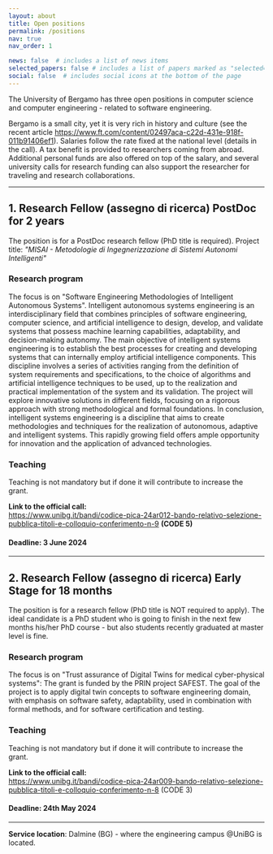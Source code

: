 ```yaml
---
layout: about
title: Open positions
permalink: /positions
nav: true
nav_order: 1

news: false  # includes a list of news items
selected_papers: false # includes a list of papers marked as "selected={true}"
social: false  # includes social icons at the bottom of the page
---
```


The University of Bergamo has three open positions in computer science and computer engineering - related to software engineering.  

Bergamo is a small city, yet it is very rich in history and culture (see the recent article <https://www.ft.com/content/02497aca-c22d-431e-918f-011b91406ef1>). Salaries follow the rate fixed at the national level (details in the call). A tax benefit is provided to researchers coming from abroad. Additional personal funds are also offered on top of the salary, and several university calls for research funding can also support the researcher for traveling and research collaborations.  
___

## 1. Research Fellow (assegno di ricerca) PostDoc for 2 years

The  position is for a PostDoc research fellow (PhD title is required). Project title: *"MISAI - Metodologie di Ingegnerizzazione di Sistemi Autonomi Intelligenti"*

### Research program

The focus is on "Software Engineering Methodologies of Intelligent Autonomous Systems". Intelligent autonomous systems engineering is an interdisciplinary field that combines principles of
software engineering, computer science, and artificial intelligence to design, develop, and validate systems that possess machine learning capabilities, adaptability, and decision-making autonomy.
The main objective of intelligent systems engineering is to establish the best processes for creating and developing systems that can internally employ artificial intelligence components. This discipline
involves a series of activities ranging from the definition of system requirements and specifications, to the choice of algorithms and artificial intelligence techniques to be used, up to the realization and
practical implementation of the system and its validation. The project will explore innovative solutions in different fields, focusing on a rigorous approach with strong methodological and formal
foundations. In conclusion, intelligent systems engineering is a discipline that aims to create methodologies and techniques for the realization of autonomous, adaptive and intelligent systems.
This rapidly growing field offers ample opportunity for innovation and the application of advanced
technologies.

### Teaching

Teaching is not mandatory but if done it will contribute to increase the grant.

**Link to the official call:**\
<https://www.unibg.it/bandi/codice-pica-24ar012-bando-relativo-selezione-pubblica-titoli-e-colloquio-conferimento-n-9> **(CODE 5)**

#### Deadline: 3 June 2024
___

## 2. Research Fellow (assegno di ricerca) Early Stage for 18 months

The position is for a research fellow (PhD title is NOT required to apply). The ideal candidate is a PhD student who is going to finish in the next few months his/her PhD course - but also students recently graduated at master level is fine.

### Research program

The focus is on "Trust assurance of Digital Twins for medical cyber-physical systems": The grant is funded by the PRIN project SAFEST. The goal of the project is to apply digital twin concepts to software engineering domain, with emphasis on software safety, adaptability, used in combination with formal methods, and for software certification and testing.

### Teaching

Teaching is not mandatory but if done it will contribute to increase the grant.

**Link to the official call:**\
<https://www.unibg.it/bandi/codice-pica-24ar009-bando-relativo-selezione-pubblica-titoli-e-colloquio-conferimento-n-8> (CODE 3)

#### Deadline: 24th May 2024

___

**Service location**: Dalmine (BG) - where the engineering campus @UniBG is located. 




<!---
## 1. Tenure-track faculty researcher position (RTT)

An RTT is the equivalent of an Assistant Professor position in the Italian system, and the promotion to Associate professor is automatically granted if the researcher obtains the national qualification (ASN). The position includes the possibility to apply for funding. The position is reserved for those who have not worked for the University of Bergamo in the last thirty-six months (details are in the call)

### Research program

The focus of the research activity will be on the use of computer science and engineering in all the domains. For instance, the research can operate on data management, machine learning, software engineering, or the design of secure computer systems.
The computer science group@UniBG (<https://cs.unibg.it/>) has research activities in the areas of databases, security, robotics, formal methods, artificial intelligence, and software engineering. 

### Teaching

The teaching activity will occur within the BSc and MSc programs, mainly in "Computer Science and Engineering". We have a new curriculum in Data Science and Data Engineering. The teaching load is 90 hours/year. Teaching is both in Italian and in English.

**Link to the official call:**

<https://www.unibg.it/bandi/ing-inf05-ssd-settore-concorsuale-09h1-procedura-pubblica-n-1-ricercatore-tempo-determinato>

#### Deadline: 21st December 2023

___

## 2. Research Fellow (assegno di ricerca) PostDoc

The second position is for a PostDoc research fellow (PhD title is required - but if one is near the end, our university can wait a little till one gets the actual title - details are in the call). 

### Research program

The focus is on "Software Engineering Methodologies of Intelligent Autonomous Systems". Intelligent autonomous systems engineering is an interdisciplinary field that combines principles of
software engineering, computer science, and artificial intelligence to design, develop, and validate
systems that possess machine learning capabilities, adaptability, and decision-making autonomy.
The main objective of intelligent systems engineering is to establish the best processes for creating
and developing systems that can internally employ artificial intelligence components. This discipline
involves a series of activities ranging from the definition of system requirements and specifications,
to the choice of algorithms and artificial intelligence techniques to be used, up to the realization and
practical implementation of the system and its validation. The project will explore innovative solutions
in different fields, focusing on a rigorous approach with strong methodological and formal
foundations. In conclusion, intelligent systems engineering is a discipline that aims to create
methodologies and techniques for the realization of autonomous, adaptive and intelligent systems.
This rapidly growing field offers ample opportunity for innovation and the application of advanced
technologies.

### Teaching

Teaching is not mandatory but if done it will contribute to increase the grant.

**Link to the official call:**
<https://www.unibg.it/bandi/codice-pica-23ar029-bando-relativo-selezione-pubblica-titoli-e-colloquio-conferimento-n-21> (code 8)

#### Deadline:  still to be decided (the call is still open)
___

## 3. Research Fellow (assegno di ricerca) Early Stage

The third position is for a research fellow (PhD title is NOT required to apply). The ideal candidate is a PhD student who is going to finish in the next few months his/her PhD course - but also students recently graduated at master level is fine.

### Research program

The focus is on "Trust assurance of Digital Twins for medical cyber-physical systems": The grant is funded by the PRIN project SAFEST. The goal of the project is to apply digital twin concepts to software engineering domain, with emphasis on software safety, adaptability, used in combination with formal methods, and for software certification and testing.

### Teaching

Teaching is not mandatory but if done it will contribute to increase the grant.

**Link to the official call:**

<https://www.unibg.it/bandi/codice-pica-23ar027-bando-relativo-selezione-pubblica-titoli-e-colloquio-conferimento-n-28> (code 15)

#### Deadline: still to be decided (the call is still open)

___

**Service location**: Dalmine (BG) - where the engineering campus @UniBG is located. 
-->
